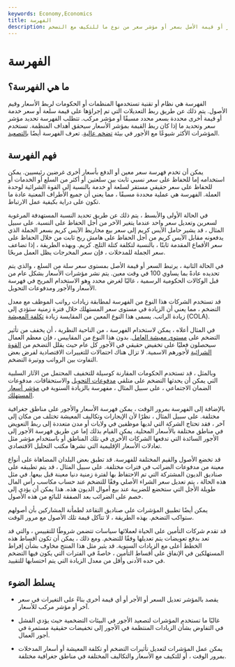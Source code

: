 ```yaml
---
keywords: Economy,Economics
title: الفهرسة
description: الفهرسة هي طريقة لربط سعر أو قيمة الأصل بسعر أو مؤشر سعر من نوع ما للتكيف مع التضخم.
---
```


# الفهرسة
## ما هي الفهرسة؟

الفهرسة هي نظام أو تقنية تستخدمها المنظمات أو الحكومات لربط الأسعار وقيم الأصول. يتم ذلك عن طريق ربط التعديلات التي تم إجراؤها على قيمة سلعة أو سعر خدمة أو قيمة أخرى محددة بسعر محدد مسبقًا أو مؤشر مركب. تتطلب الفهرسة تحديد مؤشر سعر وتحديد ما إذا كان ربط القيمة بمؤشر الأسعار سيحقق أهداف المنظمة. تستخدم المؤشرات الأكثر شيوعًا مع الأجور في بيئة [تضخم عالية](/inflation). تعرف الفهرسة أيضًا [بالتصعيد](/escalatorclause).

## فهم الفهرسة

يمكن أن تخدم فهرسة سعر معين أو الدفع بأسعار أخرى غرضين رئيسيين. يمكن استخدامه إما للحفاظ على سعر نسبي ثابت بين سلعتين أو أكثر من السلع أو الخدمات أو للحفاظ على سعر حقيقي مستقر لسلعة أو خدمة بالنسبة إلى القوة الشرائية لوحدة العملة. الفهرسة هي عملية محددة مسبقًا ، مما يعني أن جميع الأطراف المعنية عادة ما تكون على دراية بكيفية عمل الارتباط.

في الحالة الأولى والأبسط ، يتم ذلك عن طريق تحديد النسبة المستهدفة المرغوبة لسعرين وتعديل سعر واحد عندما يتغير الآخر من أجل الحفاظ على النسبة. على سبيل المثال ، قد يشير حامل الآيس كريم إلى سعر بيع مخاريط الآيس كريم بسعر الجملة الذي يدفعونه مقابل الآيس كريم من أجل الحفاظ على هامش ربح ثابت من خلال الحفاظ على سعر الأقماع المقدمة ثابتًا ، بالنسبة لتكلفة كتلة الثلج. كريم. وبهذه الطريقة ، إذا تضاعف سعر الجملة للمدخلات ، فإن سعر المخرجات يظل العمل مربحًا.

في الحالة الثانية ، يرتبط السعر أو قيمة الأصل بمستوى سعر سلة من السلع ، والذي يتم تحديده عادةً بما يساوي 100 في وقت معين. يتم نشر مؤشرات الأسعار بشكل عام من قبل الوكالات الحكومية الرسمية ، غالبًا لغرض محدد وهو الاستخدام المريح في فهرسة الأسعار والأجور ومدفوعات التحويل.

قد تستخدم الشركات هذا النوع من الفهرسة لمطابقة زيادات رواتب الموظف مع معدل التضخم ، مما يعني أن الزيادة في مستوى سعر المستهلك خلال فترة زمنية ستؤدي إلى زيادة الراتب. يسمى هذا النوع المعين من المقايسة زيادة [تكلفة المعيشة](/cost-of-living) (COLA).

في المثال أعلاه ، يمكن لاستخدام الفهرسة ، من الناحية النظرية ، أن يخفف من تأثير التضخم على [مستوى معيشة العامل](/standard-of-living). بدون هذا النوع من المقاييس ، فإن معظم العمال سيحصلون فعليًا على تخفيض حقيقي في الأجور كل عام حيث يقلل التضخم من [القوة الشرائية](/purchasingpower) لأجورهم الاسمية. لا تزال هناك احتمالات للتغييرات الاقتصادية لفرض بعض التفاوت بين الرواتب ووتيرة التضخم.

وبالمثل ، قد تستخدم الحكومات المقارنة كوسيلة للتخفيف المحتمل من الآثار السلبية التي يمكن أن يحدثها التضخم على متلقي [مدفوعات التحويل](/transferpayment) والاستحقاقات. مدفوعات الضمان الاجتماعي ، على سبيل المثال ، مفهرسة بالزيادة السنوية في [مؤشر أسعار المستهلك](/consumerpriceindex).

بالإضافة إلى الفهرسة بمرور الوقت ، يمكن فهرسة الأسعار والأجور على مناطق جغرافية مختلفة. على سبيل المثال ، نظرًا لأن الإيجارات وتكاليف المعيشة تختلف من مكان إلى آخر ، فقد تحتاج الشركة التي لديها موظفين في ولايات أو مدن متعددة إلى ربط التعويض في مناطق مختلفة بالأسعار المحلية. يمكن القيام بذلك إما عن طريق فهرسة الأجور إلى الأجور السائدة التي تدفعها الشركات الأخرى في تلك المناطق أو باستخدام مؤشر مثل تعادلات الأسعار الإقليمية التي نشرها مكتب التحليل الاقتصادي.

قد تخضع الأصول والقيم المختلفة للفهرسة. قد تطبق بعض البلدان المضاهاة على أنواع معينة من مدفوعات الضرائب في فترات مختلفة. على سبيل المثال ، قد يتم تطبيقه على صناديق الديون المشتركة التي تم الاحتفاظ بها لفترة زمنية دنيا معينة قبل بيعها. في مثل هذه الحالة ، يتم تعديل سعر الشراء الأصلي وفقًا للتضخم عند حساب مكاسب رأس المال طويلة الأجل التي ستخضع للضريبة عند بيع أموال الديون هذه. هذا يمكن أن يؤدي إلى خصم على الضرائب بعد الصفقة للبائع من هذه الأصول.

يمكن أيضًا تطبيق المؤشرات على صناديق التقاعد لطمأنة المشاركين بأن أصولهم ستواكب التضخم. بهذه الطريقة ، لا تتآكل قيمة تلك الأصول مع مرور الوقت.

قد تقدم شركات التأمين على الحياة لعملائها سياسات تتضمن شروطًا للتقييس ، والتي قد تعد بدفع تعويضات يتم تعديلها وفقًا للتضخم. ومع ذلك ، يمكن أن تكون أقساط هذه الخطط أعلى مع الزيادات السنوية. قد يثير مثل هذا المنتج مخاوف بشأن إفراط المستهلكين في الإنفاق على أقساط التأمين ، خاصةً في الفترات التي يكون فيها التضخم في حده الأدنى وأقل من معدل الزيادة التي يتم احتسابها للتقييد.

## يسلط الضوء

- يقصد بالمؤشر تعديل السعر أو الأجر أو أي قيمة أخرى بناءً على التغيرات في سعر آخر أو مؤشر مركب للأسعار.

- غالبًا ما تستخدم المؤشرات لتصعيد الأجور في البيئات التضخمية حيث يؤدي الفشل في التفاوض بشأن الزيادات المنتظمة في الأجور إلى تخفيضات حقيقية مستمرة في أجور العمال.

- يمكن عمل المؤشرات لتعديل تأثيرات التضخم أو تكلفة المعيشة أو أسعار المدخلات بمرور الوقت ، أو للتكيف مع الأسعار والتكاليف المختلفة في مناطق جغرافية مختلفة.

